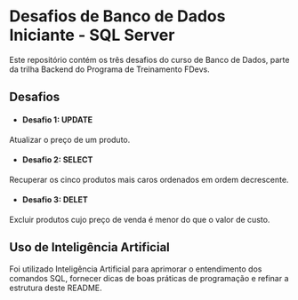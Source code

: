 # Desafios de Banco de Dados Iniciante - SQL Server
Este repositório contém os três desafios do curso de Banco de Dados, parte da trilha Backend do Programa de Treinamento FDevs.

## Desafios
- #### Desafio 1: UPDATE
Atualizar o preço de um produto.

- #### Desafio 2: SELECT
Recuperar os cinco produtos mais caros ordenados em ordem decrescente.

- #### Desafio 3: DELET
Excluir produtos cujo preço de venda é menor do que o valor de custo.

## Uso de Inteligência Artificial
Foi utilizado Inteligência Artificial para aprimorar o entendimento dos comandos SQL, fornecer dicas de boas práticas de programação e refinar a estrutura deste README.
